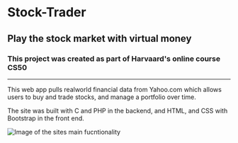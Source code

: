 # Stock-Trader
## Play the stock market with virtual money

### This project was created as part of Harvaard's online course CS50

***

This web app pulls realworld financial data from Yahoo.com which allows users to buy and trade 
stocks, and manage a portfolio over time. 

The site was built with C and PHP in the backend, and HTML, and CSS with Bootstrap in the front end. 

![Image of the sites main fucntionality](https://raw.githubusercontent.com/aarsenault/Stock-Trader/screencaps/1.png)
